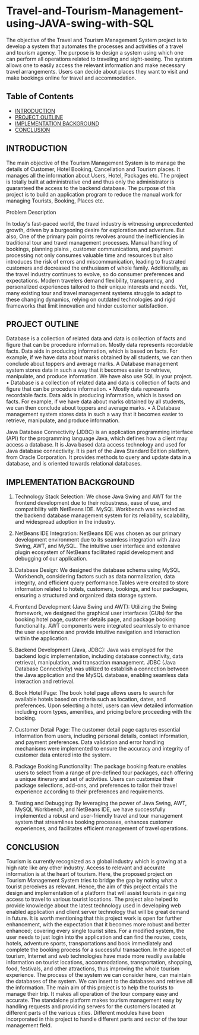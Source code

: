 # Travel-and-Tourism-Management-using-JAVA-swing-with-SQL

The objective of the Travel and Tourism Management System project is to develop a system that automates the processes and activities of a travel and tourism agency. The purpose is to design a system using which one can perform all operations related to traveling and sight-seeing. The system allows one to easily access the relevant information and make necessary travel arrangements. Users can decide about places they want to visit and make bookings online for travel and accommodation.

## Table of Contents

- [INTRODUCTION](#INTRODUCTION )
- [PROJECT OUTLINE](#PROJECTOUTLINE)
- [IMPLEMENTATION BACKGROUND](#IMPLEMENTATIONBACKGROUND)
- [CONCLUSION](#CONCLUSION)

## INTRODUCTION 

The main objective of the Tourism Management System is to manage the details of Customer, Hotel Booking, Cancellation and Tourism places. It manages all the information about Users, Hotel, Packages etc. The project is totally built at administrative end and thus only the administrator is guaranteed the access to the backend database. The purpose of this project is to build an application program to reduce the manual work for managing Tourists, Booking, Places etc. 

Problem Description

In today's fast-paced world, the travel industry is witnessing unprecedented growth, driven by a burgeoning desire for exploration and adventure. But also, One of the primary pain points revolves around the inefficiencies  in traditional tour and travel management processes. Manual handling of bookings, planning plains , customer communications, and payment processing not only consumes valuable time and resources but also introduces the risk of errors and miscommunication, leading to frustrated customers and decreased the enthusiasm of whole family.
Additionally, as the travel industry continues to evolve, so do consumer preferences and expectations. Modern travelers demand flexibility, transparency, and personalized experiences tailored to their unique interests and needs. Yet, many existing tour and travel management systems struggle to adapt to these changing dynamics, relying on outdated technologies and rigid frameworks that limit innovation and hinder customer satisfaction.

## PROJECT OUTLINE 

Database is a collection of related data and data is collection of facts and figure that can be procedure information. 
Mostly data represents recordable facts. Data aids in producing information, which is based on facts. For example, if we have data about marks obtained by all students, we can then conclude about toppers and average marks. A Database management system stores data in such a way that it becomes easier to retrieve, manipulate, and produce information. 
We have also use SQL in your project. 
• Database is a collection of related data and data is collection of facts and figure that can be procedure information. 
• Mostly data represents recordable facts. Data aids in producing information, which is based on facts. For example, if we have data about marks obtained by all students, we can then conclude about toppers and average marks. 
• A Database management system stores data in such a way that it becomes easier to retrieve, manipulate, and produce information. 

Java Database Connectivity (JDBC) is an application programming interface (API) for the programming language Java, which defines how a client may access a database. It is Java based data access technology and used for Java database connectivity. It is part of the Java Standard Edition platform, from Oracle Corporation. It provides methods to query and update data in a database, and is oriented towards relational databases. 


## IMPLEMENTATION BACKGROUND 

1) Technology Stack Selection: 
We chose Java Swing and AWT for the frontend development due to their robustness, ease of use, and compatibility with NetBeans IDE. MySQL Workbench was selected as the backend database management system for its reliability, scalability, and widespread adoption in the industry. 

2) NetBeans IDE Integration: 
NetBeans IDE was chosen as our primary development environment due to its seamless integration with Java Swing, AWT, and MySQL. The intuitive user interface and extensive plugin ecosystem of NetBeans facilitated rapid development and debugging of our application. 

3) Database Design: 
We designed the database schema using MySQL Workbench, considering factors such as data normalization, data integrity, and efficient query performance.Tables were created to store information related to hotels, customers, bookings, and tour packages, ensuring a structured and organized data storage system.

4) Frontend Development (Java Swing and AWT): 
Utilizing the Swing framework, we designed the graphical user interfaces (GUIs) for the booking hotel page, customer details page, and package booking functionality. AWT components were integrated seamlessly to enhance the user experience and provide intuitive navigation and interaction within the application. 

5) Backend Development (Java, JDBC): 
Java was employed for the backend logic implementation, including database connectivity, data retrieval, manipulation, and transaction management. JDBC (Java Database Connectivity) was utilized to establish a
connection between the Java application and the MySQL database, enabling seamless data interaction and retrieval. 

6) Book Hotel Page: 
The book hotel page allows users to search for available hotels based on criteria such as location, dates, and preferences. Upon selecting a hotel, users can view detailed information including room types, amenities, and pricing before proceeding with the booking. 

7) Customer Detail Page: 
The customer detail page captures essential information from users, including personal details, contact information, and payment preferences. Data validation and error handling mechanisms were implemented to ensure the accuracy and integrity of customer data entered into the system.

8) Package Booking Functionality: 
The package booking feature enables users to select from a range of pre-defined tour packages, each offering a unique itinerary and set of activities. Users can customize their package selections, add-ons, and preferences to tailor their travel experience according to their preferences and requirements. 

9) Testing and Debugging: 
By leveraging the power of Java Swing, AWT, MySQL Workbench, and NetBeans IDE, we have successfully implemented a robust and user-friendly travel and tour management system that streamlines booking processes, enhances customer experiences, and facilitates efficient management of travel operations.

## CONCLUSION

Tourism is currently recognized as a global industry which is growing at a high rate like any other industry. Access to relevant and accurate information is at the heart of tourism. Here, the proposed project on Tourism Management System tries to bridge the gap by noting what a tourist perceives as relevant. Hence, the aim of this project entails the design and implementation of a platform that will assist tourists in gaining access to travel to various tourist locations. The project also helped to provide knowledge about the latest technology used in developing web enabled application and client server technology that will be great demand in future. It is worth mentioning that this project work is open for further enhancement, with the expectation that it becomes more robust and better enhanced; covering every single tourist sites. For a modified system, the user needs to just login into the application and can find the routes, costs, hotels, adventure sports, transportations and book immediately and complete the booking process for a successful transaction.
In the aspect of tourism, Internet and web technologies have made more readily available information on tourist locations, accommodations, transportation, shopping, food, festivals, and other attractions, thus improving the whole tourism experience. The process of the system we can consider here, can maintain the databases of the system. We can insert to the databases and retrieve all the information.
The main aim of this project is to help the tourists to manage their trip. It makes all operation of the tour company easy and accurate. The standalone platform makes tourism management easy by handling requests and providing servers for the customers located at different parts of the various cities. Different modules have been incorporated in this project to handle different parts and sector of the tour management field.

